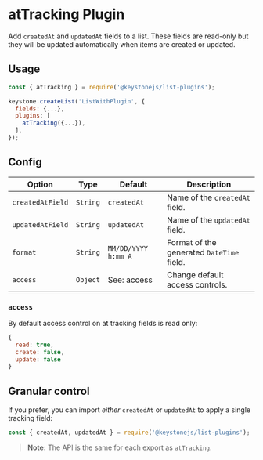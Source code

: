 <!--[meta]
section: list-plugins
title: atTracking
[meta]-->

# atTracking Plugin

Add `createdAt` and `updatedAt` fields to a list. These fields are read-only
but they will be updated automatically when items are created or updated.

## Usage

```js
const { atTracking } = require('@keystonejs/list-plugins');

keystone.createList('ListWithPlugin', {
  fields: {...},
  plugins: [
    atTracking({...}),
  ],
});
```

## Config

| Option           | Type     | Default             | Description                               |
| ---------------- | -------- | ------------------- | ----------------------------------------- |
| `createdAtField` | `String` | `createdAt`         | Name of the `createdAt` field.            |
| `updatedAtField` | `String` | `updatedAt`         | Name of the `updatedAt` field.            |
| `format`         | `String` | `MM/DD/YYYY h:mm A` | Format of the generated `DateTime` field. |
| `access`         | `Object` | See: access         | Change default access controls.           |

### `access`

By default access control on at tracking fields is read only:

```javascript allowCopy=false showLanguage=false
{
  read: true,
  create: false,
  update: false
}
```

## Granular control

If you prefer, you can import _either_ `createdAt` or `updatedAt` to apply a single tracking field:

```javascript
const { createdAt, updatedAt } = require('@keystonejs/list-plugins');
```

> **Note:** The API is the same for each export as `atTracking`.
